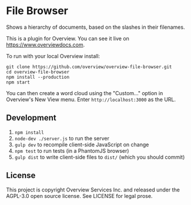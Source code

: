 File Browser
============

Shows a hierarchy of documents, based on the slashes in their filenames.

This is a plugin for Overview. You can see it live on
https://www.overviewdocs.com.

To run with your local Overview install:

    git clone https://github.com/overview/overview-file-browser.git
    cd overview-file-browser
    npm install --production
    npm start
  
You can then create a word cloud using the "Custom..." option in Overview's
New View menu. Enter ``http://localhost:3000`` as the URL.

Development
-----------

1. `npm install`
2. `node-dev ./server.js` to run the server
3. `gulp dev` to recompile client-side JavaScript on change
4. `npm test` to run tests (in a PhantomJS browser)
5. `gulp dist` to write client-side files to `dist/` (which you should commit)

License
-------

This project is copyright Overview Services Inc. and released under the
AGPL-3.0 open source license. See LICENSE for legal prose.

